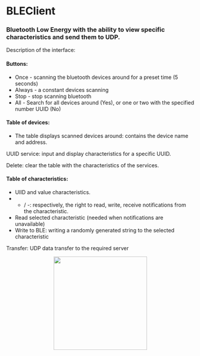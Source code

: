 # BLEClient
### Bluetooth Low Energy with the ability to view specific characteristics and send them to UDP.

Description of the interface:

#### Buttons:
+ Once - scanning the bluetooth devices around for a preset time (5 seconds)
+ Always - a constant devices scanning
+ Stop - stop scanning bluetooth
+ All - Search for all devices around (Yes), or one or two with the specified number UUID (No)
 
#### Table of devices: 
+ The table displays scanned devices around: contains the device name and address.

UUID service: input and display characteristics for a specific UUID.

Delete: clear the table with the characteristics of the services.

#### Table of characteristics:
+ UIID and value characteristics.
+ + / -: respectively, the right to read, write, receive notifications from the characteristic.
+ Read selected characteristic (needed when notifications are unavailable)
+ Write to BLE: writing a randomly generated string to the selected characteristic

Transfer: UDP data transfer to the required server

<center>
<img src="https://user-images.githubusercontent.com/12527666/36307498-830b448a-132d-11e8-9f0b-577c6390d329.PNG" width="250">
</center>
